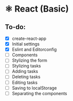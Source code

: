 # ⚛️ React (Basic)

## To-do:
- [x] create-react-app
- [x] Initial settings
- [x] Eslint and Editorconfig
- [ ] Components
- [ ] Stylizing the form
- [ ] Stylizing tasks
- [ ] Adding tasks
- [ ] Deleting tasks
- [ ] Editing tasks
- [ ] Saving to localStorage
- [ ] Separating the components
